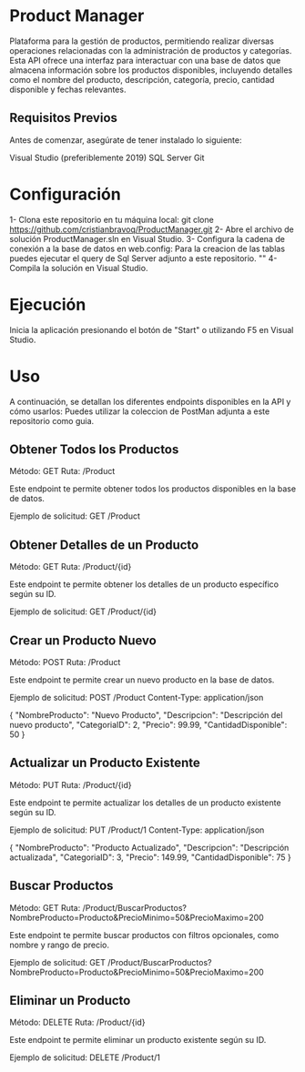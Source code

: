 # Product Manager
Plataforma para la gestión de productos, permitiendo realizar diversas operaciones relacionadas con la administración de productos y categorías. Esta API ofrece una interfaz para interactuar con una base de datos que almacena información sobre los productos disponibles, incluyendo detalles como el nombre del producto, descripción, categoría, precio, cantidad disponible y fechas relevantes.

## Requisitos Previos
Antes de comenzar, asegúrate de tener instalado lo siguiente:

Visual Studio (preferiblemente 2019)
SQL Server
Git

# Configuración
1- Clona este repositorio en tu máquina local: git clone https://github.com/cristianbravoq/ProductManager.git
2- Abre el archivo de solución ProductManager.sln en Visual Studio.
3- Configura la cadena de conexión a la base de datos en web.config:
    Para la creacion de las tablas puedes ejecutar el query de Sql Server adjunto a este repositorio.
      "<add name="ProductManagerContext" connectionString="Server=NAME-SERVER;Database=ProductManagerDB;Integrated Security=True" providerName="System.Data.SqlClient" />"
4- Compila la solución en Visual Studio.

# Ejecución
Inicia la aplicación presionando el botón de "Start" o utilizando F5 en Visual Studio.

# Uso
A continuación, se detallan los diferentes endpoints disponibles en la API y cómo usarlos:
    Puedes utilizar la coleccion de PostMan adjunta a este repositorio como guia.

## Obtener Todos los Productos
Método: GET
Ruta: /Product

Este endpoint te permite obtener todos los productos disponibles en la base de datos.

Ejemplo de solicitud:
  GET /Product

## Obtener Detalles de un Producto
Método: GET
Ruta: /Product/{id}

Este endpoint te permite obtener los detalles de un producto específico según su ID.

Ejemplo de solicitud:
  GET /Product/{id}

## Crear un Producto Nuevo
Método: POST
Ruta: /Product

Este endpoint te permite crear un nuevo producto en la base de datos.

Ejemplo de solicitud:
  POST /Product
  Content-Type: application/json
  
  {
    "NombreProducto": "Nuevo Producto",
    "Descripcion": "Descripción del nuevo producto",
    "CategoriaID": 2,
    "Precio": 99.99,
    "CantidadDisponible": 50
  }

## Actualizar un Producto Existente
Método: PUT
Ruta: /Product/{id}

Este endpoint te permite actualizar los detalles de un producto existente según su ID.

Ejemplo de solicitud:
  PUT /Product/1
  Content-Type: application/json
  
  {
    "NombreProducto": "Producto Actualizado",
    "Descripcion": "Descripción actualizada",
    "CategoriaID": 3,
    "Precio": 149.99,
    "CantidadDisponible": 75
  }

## Buscar Productos
Método: GET
Ruta: /Product/BuscarProductos?NombreProducto=Producto&PrecioMinimo=50&PrecioMaximo=200

Este endpoint te permite buscar productos con filtros opcionales, como nombre y rango de precio.

Ejemplo de solicitud:
  GET /Product/BuscarProductos?NombreProducto=Producto&PrecioMinimo=50&PrecioMaximo=200

## Eliminar un Producto
Método: DELETE
Ruta: /Product/{id}

Este endpoint te permite eliminar un producto existente según su ID.

Ejemplo de solicitud:
  DELETE /Product/1
